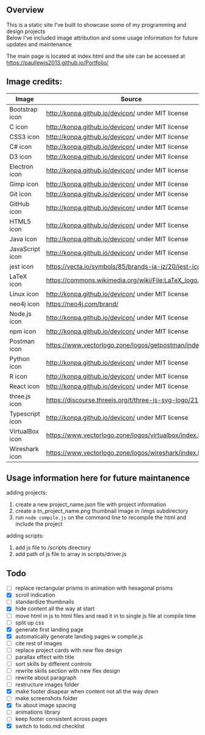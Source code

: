 ## Overview

This is a static site I've built to showcase some of my programming and design projects  
Below I've included image attribution and some usage information for future updates and maintenance  

The main page is located at index.html and the site can be accessed at https://paullewis2013.github.io/Portfolio/

## Image credits:

|Image                   |   Source                                                      |
|------------------------|---------------------------------------------------------------|
|   Bootstrap icon       |   http://konpa.github.io/devicon/ under MIT license           |
|   C icon               |   http://konpa.github.io/devicon/ under MIT license           |
|   CSS3 icon            |   http://konpa.github.io/devicon/ under MIT license           |
|   C# icon              |   http://konpa.github.io/devicon/ under MIT license           |
|   D3 icon              |   http://konpa.github.io/devicon/ under MIT license           |
|   Electron icon        |   http://konpa.github.io/devicon/ under MIT license           |
|   Gimp icon            |   http://konpa.github.io/devicon/ under MIT license           |
|   Git icon             |   http://konpa.github.io/devicon/ under MIT license           |
|   GitHub icon          |   http://konpa.github.io/devicon/ under MIT license           |
|   HTML5 icon           |   http://konpa.github.io/devicon/ under MIT license           |
|   Java icon            |   http://konpa.github.io/devicon/ under MIT license           |
|   JavaScript icon      |   http://konpa.github.io/devicon/ under MIT license           |
|   jest icon            |   https://vecta.io/symbols/85/brands-ja-jz/20/jest-icon       |
|   LaTeX icon           |   https://commons.wikimedia.org/wiki/File:LaTeX_logo.svg      |
|   Linux icon           |   http://konpa.github.io/devicon/ under MIT license           |
|   neo4j icon           |   https://neo4j.com/brand/                                    |
|   Node.js icon         |   http://konpa.github.io/devicon/ under MIT license           |
|   npm icon             |   http://konpa.github.io/devicon/ under MIT license           |
|   Postman icon         |   https://www.vectorlogo.zone/logos/getpostman/index.html     |
|   Python icon          |   http://konpa.github.io/devicon/ under MIT license           |
|   R icon               |   http://konpa.github.io/devicon/ under MIT license           |
|   React icon           |   http://konpa.github.io/devicon/ under MIT license           |
|   three.js icon        |   https://discourse.threejs.org/t/three-js-svg-logo/21835     |
|   Typescript icon      |   http://konpa.github.io/devicon/ under MIT license           |
|   VirtualBox icon      |   https://www.vectorlogo.zone/logos/virtualbox/index.html     |
|   Wireshark icon       |   https://www.vectorlogo.zone/logos/wireshark/index.html      |


## Usage information here for future maintanence

adding projects:
1. create a new project_name.json file with project information
2. create a tn_project_name.png thumbnail image in /imgs subdirectory
3. run `node compile.js` on the command line to recompile the html and include the project

adding scripts:
1. add js file to /scripts directory
2. add path of js file to array in scripts/driver.js 

## Todo 

- [ ] replace rectangular prisms in animation with hexagonal prisms
- [x] scroll indication
- [ ] standardize thumbnails
- [x] hide content all the way at start
- [ ] move html in js to html files and read it in to single js file at compile time
- [ ] split up css
- [x] generate first landing page
- [x] automatically generate landing pages w compile.js
- [ ] cite rest of images
- [ ] replace project cards with new flex design
- [ ] parallax effect with title
- [ ] sort skills by different controls
- [ ] rewrite skills section with new flex design
- [ ] rewrite about paragraph
- [ ] restructure images folder
- [x] make footer disapear when content not all the way down
- [ ] make screenshots folder
- [x] fix about image spacing
- [ ] animations library
- [ ] keep footer consistent across pages
- [x] switch to todo.md checklist